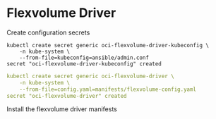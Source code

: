 # Flexvolume Driver

Create configuration secrets

```
kubectl create secret generic oci-flexvolume-driver-kubeconfig \
    -n kube-system \
    --from-file=kubeconfig=ansible/admin.conf
secret "oci-flexvolume-driver-kubeconfig" created
```

```yaml
kubectl create secret generic oci-flexvolume-driver \
    -n kube-system \
    --from-file=config.yaml=manifests/flexvolume-config.yaml
secret "oci-flexvolume-driver" created
```

Install the flexvolume driver manifests
